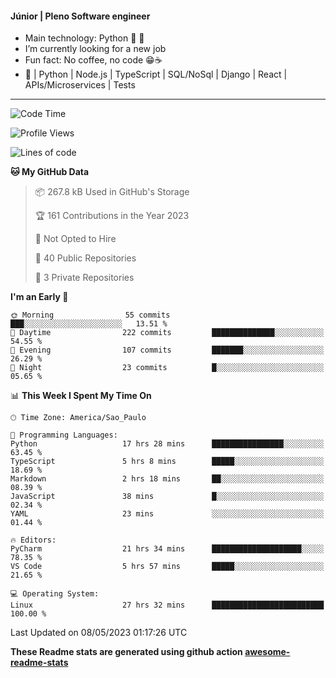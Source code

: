 #### Júnior | Pleno Software engineer 

- Main technology: Python 🐍 💖
- I’m currently looking for a new job
- Fun fact: No coffee, no code 😁☕
- 📖 | Python | Node.js | TypeScript | SQL/NoSql | Django | React | APIs/Microservices | Tests 
---
<!--START_SECTION:waka-->
![Code Time](http://img.shields.io/badge/Code%20Time-774%20hrs%2010%20mins-blue)

![Profile Views](http://img.shields.io/badge/Profile%20Views-34-blue)

![Lines of code](https://img.shields.io/badge/From%20Hello%20World%20I%27ve%20Written-10.6%20million%20lines%20of%20code-blue)

**🐱 My GitHub Data** 

> 📦 267.8 kB Used in GitHub's Storage 
 > 
> 🏆 161 Contributions in the Year 2023
 > 
> 🚫 Not Opted to Hire
 > 
> 📜 40 Public Repositories 
 > 
> 🔑 3 Private Repositories 
 > 
**I'm an Early 🐤** 

```text
🌞 Morning                55 commits          ███░░░░░░░░░░░░░░░░░░░░░░   13.51 % 
🌆 Daytime                222 commits         ██████████████░░░░░░░░░░░   54.55 % 
🌃 Evening                107 commits         ███████░░░░░░░░░░░░░░░░░░   26.29 % 
🌙 Night                  23 commits          █░░░░░░░░░░░░░░░░░░░░░░░░   05.65 % 
```


📊 **This Week I Spent My Time On** 

```text
🕑︎ Time Zone: America/Sao_Paulo

💬 Programming Languages: 
Python                   17 hrs 28 mins      ████████████████░░░░░░░░░   63.45 % 
TypeScript               5 hrs 8 mins        █████░░░░░░░░░░░░░░░░░░░░   18.69 % 
Markdown                 2 hrs 18 mins       ██░░░░░░░░░░░░░░░░░░░░░░░   08.39 % 
JavaScript               38 mins             █░░░░░░░░░░░░░░░░░░░░░░░░   02.34 % 
YAML                     23 mins             ░░░░░░░░░░░░░░░░░░░░░░░░░   01.44 % 

🔥 Editors: 
PyCharm                  21 hrs 34 mins      ████████████████████░░░░░   78.35 % 
VS Code                  5 hrs 57 mins       █████░░░░░░░░░░░░░░░░░░░░   21.65 % 

💻 Operating System: 
Linux                    27 hrs 32 mins      █████████████████████████   100.00 % 
```


 Last Updated on 08/05/2023 01:17:26 UTC
<!--END_SECTION:waka-->

**These Readme stats are generated using github action [awesome-readme-stats](https://github.com/anmol098/waka-readme-stats)**

